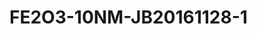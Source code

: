 # FE2O3-10NM-JB20161128-1
<a name="material" />
<script type="application/ld+json">

  {
    "@context": "https://schema.org/",
    "@type": "ChemicalSubstance",
    "http://purl.org/dc/terms/conformsTo":
      {
        "@type": "CreativeWork",
        "@id": "https://bioschemas.org/profiles/ChemicalSubstance/0.4-RELEASE/"
      },
    "@id": "https://egonw.github.io/nanowiki/nanowiki498.html#material",
    "name": "FE2O3-10NM-JB20161128-1",
    "sameAs: "http://127.0.0.1/mediawiki/index.php/Special:URIResolver/FE2O3-2D10NM-2DJB20161128-2D1"
  }
</script>

